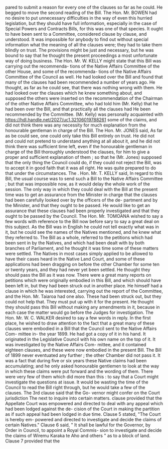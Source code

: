 pared to submit a reason for every one of the clauses so far as he could. He begged to move the second reading of the Bill. The Hon. Mr. BOWEN had no desire to put unnecessary difficulties in the way of even this hurried legislation, but they should have full information, especially in the case of Special Powers and Contracts Bills, for this was one of that species. It ought to have been sent to a Committee, considered clause by clause, and understood. It was impossible for anybody to find out without special information what the meaning of all the clauses were; they had to take them blindly on trust. The provisions might be just and necessary, but he was bound to say that he thought the present proceedings a most unfortunate way of doing business. The Hon. Mr. W. KELLY might state that this Bill was carrying out the recommenda- tions of the Native Affairs Committee of the other House, and some of the recommenda- tions of the Native Affairs Committee of the Council as well. He had looked over the Bill and found that many of the clauses had been recommended a number of years ago. He thought, as far as he could see, that there was nothing wrong with them. He had looked over the clauses which he knew something about, and supposed the others were inserted on the recommendation of the Chairman of the other Native Affairs Committee, who had told him (Mr. Kelly) that he had been over the Bill, and that practically all the clauses had He been recommended by the Committee. (Mr. Kelly) was personally acquainted with https://hdl.handle.net/2027/uc1.32106019788261 some of the claims, and did not think there was any necessity for much explanation from the honourable gentleman in charge of the Bill. The Hon. Mr. JONES said, As far as be could see, one could only take this Bill entirely on trust. He did not and could not pretend to understand anything at all about it, and he did not think there was sufficient time left, even if the honourable gentleman in charge of the Bill thoroughly understood the clauses, for him to give a proper and sufficient explanation of them ; so that he (Mr. Jones) supposed that the only thing the Council could do, if they could not reject the Bill, was to accept it in good faith that it was all right. He was quite prepared to do that under the circumstances. The . Hon. Mr. T. KELLY said, In regard to this Bill, the usual course was to send such a Bill to the Native Affairs Committee ; but that was impossible now, as it would delay the whole work of the session. The only way in which they could deal with the Bill at the present time was to get an assurance from the Minister in charge that the clauses had been carefully looked over by the officers of the de- partment and by the Minister, and that they ought to be passed. He would like to get an assurance that these clauses had been properly investigated and that they ought to be passed by the Council. The Hon. Mr. TOMOANA wished to say a few words with reference to the Bill now before sary to say a great deal on this subject. As the Bill was in English he could not tell exactly what was in it, but he could see the names of the Natives mentioned, and he knew what they referred to. The Bill as a whole, referred to the petitions which had been sent in by the Natives, and which had been dealt with by both branches of Parliament, and he thought it was time some of these matters were settled. The Natives in most cases simply applied to be allowed to have their cases heard in the Native Land Court, and some of these applications had been dragging on before the other Chamber for some ten or twenty years, and they had never yet been settled. He thought they should pass the Bill as it was now. There were a great many reports on petitions which were originally embodied in this Bill, and which should have been left in, but they had been struck out in another place. He himself had a clause in which he was interested, carrying out the report of the Committee, and the Hon. Mr. Taiaroa had one also. These had been struck out, but they could not help that. They must put up with it for the present. He thought they should pass this Bill without making any amendments in it, because in each case the matter would go before the Judges for investigation. The Hon. Mr. W. C. WALKER desired to say a few words in reply. In the first place, he wished to draw attention to the fact that a great many of these clauses were embodied in a Bill that the Council sent to the Native Affairs Com- mittee in- the year 1899. He had got a copy of it in his hand. It originated in the Legislative Council with his own name on the top of it. It was investigated by the Native Affairs Com- mittee, and it contained eighteen clauses, and these were now embodied in the present Bill. The Bill of 1899 never eventuated any further ; the other Chamber did not pass it. It was a fact that during five or six years these Native claims had been accumulating; and he only asked honourable gentlemen to look at the way in which these claims were put forward and the wording of them. There were very few of them which did more than this : to say that a Court might investigate the questions at issue. It would be wasting the time of the Council to read the Bill right through, but he would take a few of the clauses. The 3rd clause said that the Go- vernor might confer on the Court jurisdiction The next to inquire into certain matters. clause provided that the Appellate Court was empowered and directed to deal with any appeal which had been lodged against the de- cision of the Court in making the partition as if such appeal had been lodged in due time. Clause 5 stated, "The Court is hereby em- powered and directed to investigate and decide the claims of certain Natives." Clause 6 said, " It shall be lawful for the Governor, by Order in Council, to appoint a Royal Commis- sion to investigate and decide the claims of Wiremu Karaka te Aho and others " as to a block of land. Clause 7 provided that the 